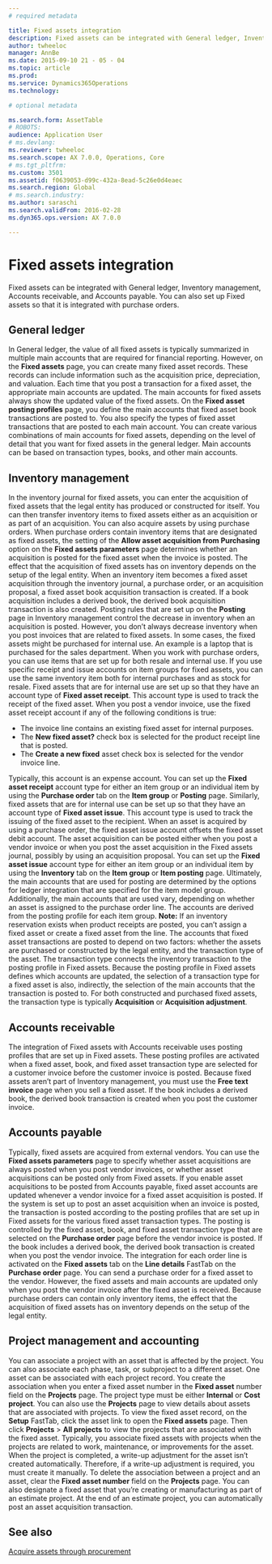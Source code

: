 ```yaml
---
# required metadata

title: Fixed assets integration
description: Fixed assets can be integrated with General ledger, Inventory management, Accounts receivable, and Accounts payable. You can also set up Fixed assets so that it is integrated with purchase orders.
author: twheeloc
manager: AnnBe
ms.date: 2015-09-10 21 - 05 - 04
ms.topic: article
ms.prod: 
ms.service: Dynamics365Operations
ms.technology: 

# optional metadata

ms.search.form: AssetTable
# ROBOTS: 
audience: Application User
# ms.devlang: 
ms.reviewer: twheeloc
ms.search.scope: AX 7.0.0, Operations, Core
# ms.tgt_pltfrm: 
ms.custom: 3501
ms.assetid: f0639053-d99c-432a-8ead-5c26e0d4eaec
ms.search.region: Global
# ms.search.industry: 
ms.author: saraschi
ms.search.validFrom: 2016-02-28
ms.dyn365.ops.version: AX 7.0.0

---
```


# Fixed assets integration

Fixed assets can be integrated with General ledger, Inventory management, Accounts receivable, and Accounts payable. You can also set up Fixed assets so that it is integrated with purchase orders.

General ledger
--------------

In General ledger, the value of all fixed assets is typically summarized in multiple main accounts that are required for financial reporting. However, on the **Fixed assets** page, you can create many fixed asset records. These records can include information such as the acquisition price, depreciation, and valuation. Each time that you post a transaction for a fixed asset, the appropriate main accounts are updated. The main accounts for fixed assets always show the updated value of the fixed assets. On the **Fixed asset posting profiles** page, you define the main accounts that fixed asset book transactions are posted to. You also specify the types of fixed asset transactions that are posted to each main account. You can create various combinations of main accounts for fixed assets, depending on the level of detail that you want for fixed assets in the general ledger. Main accounts can be based on transaction types, books, and other main accounts.

## Inventory management
In the inventory journal for fixed assets, you can enter the acquisition of fixed assets that the legal entity has produced or constructed for itself. You can then transfer inventory items to fixed assets either as an acquisition or as part of an acquisition. You can also acquire assets by using purchase orders. When purchase orders contain inventory items that are designated as fixed assets, the setting of the **Allow asset acquisition from Purchasing** option on the **Fixed assets parameters** page determines whether an acquisition is posted for the fixed asset when the invoice is posted. The effect that the acquisition of fixed assets has on inventory depends on the setup of the legal entity. When an inventory item becomes a fixed asset acquisition through the inventory journal, a purchase order, or an acquisition proposal, a fixed asset book acquisition transaction is created. If a book acquisition includes a derived book, the derived book acquisition transaction is also created. Posting rules that are set up on the **Posting** page in Inventory management control the decrease in inventory when an acquisition is posted. However, you don’t always decrease inventory when you post invoices that are related to fixed assets. In some cases, the fixed assets might be purchased for internal use. An example is a laptop that is purchased for the sales department. When you work with purchase orders, you can use items that are set up for both resale and internal use. If you use specific receipt and issue accounts on item groups for fixed assets, you can use the same inventory item both for internal purchases and as stock for resale. Fixed assets that are for internal use are set up so that they have an account type of **Fixed asset receipt**. This account type is used to track the receipt of the fixed asset. When you post a vendor invoice, use the fixed asset receipt account if any of the following conditions is true:

-   The invoice line contains an existing fixed asset for internal purposes.
-   The **New fixed asset?** check box is selected for the product receipt line that is posted.
-   The **Create a new fixed** asset check box is selected for the vendor invoice line.

Typically, this account is an expense account. You can set up the **Fixed asset receipt** account type for either an item group or an individual item by using the **Purchase order** tab on the **Item group** or **Posting** page. Similarly, fixed assets that are for internal use can be set up so that they have an account type of **Fixed asset issue**. This account type is used to track the issuing of the fixed asset to the recipient. When an asset is acquired by using a purchase order, the fixed asset issue account offsets the fixed asset debit account. The asset acquisition can be posted either when you post a vendor invoice or when you post the asset acquisition in the Fixed assets journal, possibly by using an acquisition proposal. You can set up the **Fixed asset issue** account type for either an item group or an individual item by using the **Inventory** tab on the **Item group** or **Item posting** page. Ultimately, the main accounts that are used for posting are determined by the options for ledger integration that are specified for the item model group. Additionally, the main accounts that are used vary, depending on whether an asset is assigned to the purchase order line. The accounts are derived from the posting profile for each item group. **Note:** If an inventory reservation exists when product receipts are posted, you can’t assign a fixed asset or create a fixed asset from the line. The accounts that fixed asset transactions are posted to depend on two factors: whether the assets are purchased or constructed by the legal entity, and the transaction type of the asset. The transaction type connects the inventory transaction to the posting profile in Fixed assets. Because the posting profile in Fixed assets defines which accounts are updated, the selection of a transaction type for a fixed asset is also, indirectly, the selection of the main accounts that the transaction is posted to. For both constructed and purchased fixed assets, the transaction type is typically **Acquisition** or **Acquisition adjustment**.

## Accounts receivable
The integration of Fixed assets with Accounts receivable uses posting profiles that are set up in Fixed assets. These posting profiles are activated when a fixed asset, book, and fixed asset transaction type are selected for a customer invoice before the customer invoice is posted. Because fixed assets aren’t part of Inventory management, you must use the **Free text invoice** page when you sell a fixed asset. If the book includes a derived book, the derived book transaction is created when you post the customer invoice.

## Accounts payable
Typically, fixed assets are acquired from external vendors. You can use the **Fixed assets parameters** page to specify whether asset acquisitions are always posted when you post vendor invoices, or whether asset acquisitions can be posted only from Fixed assets. If you enable asset acquisitions to be posted from Accounts payable, fixed asset accounts are updated whenever a vendor invoice for a fixed asset acquisition is posted. If the system is set up to post an asset acquisition when an invoice is posted, the transaction is posted according to the posting profiles that are set up in Fixed assets for the various fixed asset transaction types. The posting is controlled by the fixed asset, book, and fixed asset transaction type that are selected on the **Purchase order** page before the vendor invoice is posted. If the book includes a derived book, the derived book transaction is created when you post the vendor invoice. The integration for each order line is activated on the **Fixed assets** tab on the **Line details** FastTab on the **Purchase order** page. You can send a purchase order for a fixed asset to the vendor. However, the fixed assets and main accounts are updated only when you post the vendor invoice after the fixed asset is received. Because purchase orders can contain only inventory items, the effect that the acquisition of fixed assets has on inventory depends on the setup of the legal entity.

## Project management and accounting
You can associate a project with an asset that is affected by the project. You can also associate each phase, task, or subproject to a different asset. One asset can be associated with each project record. You create the association when you enter a fixed asset number in the **Fixed asset** number field on the **Projects** page. The project type must be either **Internal** or **Cost project**. You can also use the **Projects** page to view details about assets that are associated with projects. To view the fixed asset record, on the **Setup** FastTab, click the asset link to open the **Fixed assets** page. Then click **Projects** &gt; **All projects** to view the projects that are associated with the fixed asset. Typically, you associate fixed assets with projects when the projects are related to work, maintenance, or improvements for the asset. When the project is completed, a write-up adjustment for the asset isn’t created automatically. Therefore, if a write-up adjustment is required, you must create it manually. To delete the association between a project and an asset, clear the **Fixed asset number** field on the **Projects** page. You can also designate a fixed asset that you’re creating or manufacturing as part of an estimate project. At the end of an estimate project, you can automatically post an asset acquisition transaction.

See also
--------

[Acquire assets through procurement](https://ax.help.dynamics.com/en/wiki/Acquire-assets-through-procurement/)

